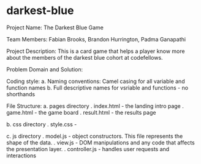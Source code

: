 # darkest-blue
Project Name: The Darkest Blue Game

Team Members: Fabian Brooks, Brandon Hurrington, Padma Ganapathi

Project Description: This is a card game that helps a player know more about the members of the darkest blue cohort at codefellows.

Problem Domain and Solution:

Coding style:
  a. Naming conventions: Camel casing for all variable and function names
  b. Full descriptive names for vsriable and functions - no shorthands

File Structure:
  a. pages directory
     . index.html - the landing intro page
     . game.html - the game board
     . result.html - the results page
  
  b. css directory
     . style.css - 

  c. js directory
     . model.js - object constructors. This file represents the shape of the data.
     . view.js - DOM manipulations and any code that affects the presentation layer.
     . controller.js - handles user requests and interactions